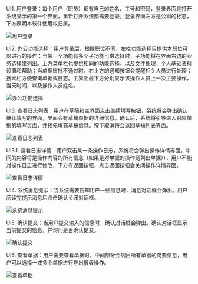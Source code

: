 UI1. 用户登录：每个用户（职员）都有自己的姓名、工号和密码，登录界面是打开系统显示的第一个界面，重新打开系统都需要登录。登录界面左方是公司的标志，下方表明本软件使用权归属。

![用户登录](/UI/登录界面.png)

UI2. 办公功能选择：用户登录后，根据职位不同，左栏功能选择只提供本职位可以进行的操作；当某一个功能有多个子功能可供选择时，子功能将在界面右边的业务选择里列出。上方菜单栏也提供相同的功能选择，以及文件处理，个人基础资料设置和帮助；当单据审批不通过时，右上方的通知按钮会提醒相关人员进行处理；搜索栏方便查询单据或日志。主界面最下方分别显示该操作人员上一次主要操作，当天时间，以及操作人员姓名。

![办公功能选择](/UI/主界面.png)

UI3. 查看日志列表：用户在草稿箱主界面点击继续填写按钮，系统将会弹出确认继续填写的界面，里面会有草稿单据的详细信息。确认后，系统将引导进入对应单据的填写页面，并预先填充草稿信息。按下取消将会返回草稿列表界面。

![查看日志列表](/UI/查看日志列表.png)

UI3.1. 查看日志详情：用户双击某一条操作日志，系统将会弹出操作详情界面。中间的内容将是操作内容的所有信息（如果是对单据的操作则列出单据）），用户不能对操作日志进行修改，下方有返回按钮，点击返回按钮会关闭操作详情界面。

![查看日志详情](/UI/查看日志详情.png)

UI4. 系统消息提示：当系统需要告知用户一些信息时，消息对话框会弹出。用户阅读完提示消息后点击确认关闭对话框。

![系统消息提示](/UI/消息对话框.png)

UI5. 确认提交：当用户提交输入的信息时，确认对话框会弹出。确认对话框显示当前提交的信息，并询问是否确认提交。

![确认提交](/UI/确认对话框.png)

UI6. 查看单据：用户需要查看单据时，中间部分会列出所有单据的简要信息，用户可以选择一或多个单据进行导出报表操作。

![查看单据](/UI/查看单据.png)
